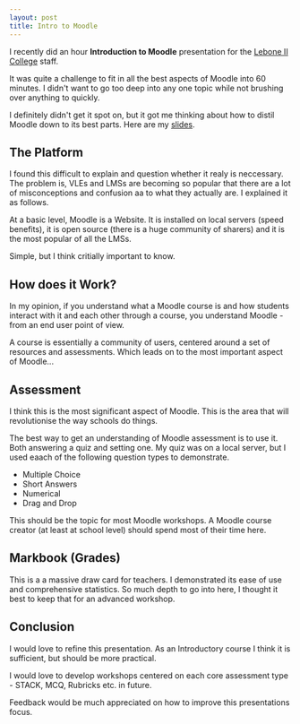 ```yaml
---
layout: post
title: Intro to Moodle
---
```


I recently did an hour **Introduction to Moodle** presentation for the [Lebone II College](http://lebonecollege.co.za) staff. 

It was quite a challenge to fit in all the best aspects of Moodle into 60 minutes. I didn't want to go too deep into any one topic  while not brushing over anything to quickly.

I definitely didn't get it spot on, but it got me thinking about how to distil Moodle down to its best parts. Here are my [slides](http://slides.com/garykrige/lebone/live).

## The Platform

I found this difficult to explain and question whether it realy is neccessary. The problem is, VLEs and LMSs are becoming so popular that there are a lot of misconceptions and confusion aa to what they actually are. I explained it as follows.

At a basic level, Moodle is a Website. It is installed on local servers (speed benefits), it is open source (there is a huge community of sharers) and it is the most popular of all the LMSs.

Simple, but I think critially important to know.

## How does it Work?

In my opinion, if you understand what a Moodle course is and how students interact with it and each other through a course, you understand Moodle - from an end user point of view.

A course is essentially a community of users, centered around a set of resources and assessments. Which leads on to the most important aspect of Moodle...

## Assessment

I think this is the most significant aspect of Moodle. This is the area that will revolutionise the way schools do things.

The best way to get an understanding of Moodle assessment is to use it. Both answering a quiz and setting one. My quiz was on a local server, but I used eaach of the following question types to demonstrate.

* Multiple Choice
* Short Answers
* Numerical
* Drag and Drop

This should be the topic for most Moodle workshops. A Moodle course creator (at least at school level) should spend most of their time here.

## Markbook (Grades)

This is a a massive draw card for teachers. I demonstrated its ease of use and comprehensive statistics. So much depth to go into here, I thought it best to keep that for an advanced workshop.

## Conclusion

I would love to refine this presentation. As an Introductory course I think it is sufficient, but should be more practical.

I would love to develop workshops centered on each core assessment type - STACK, MCQ, Rubricks etc. in future.

Feedback would be much appreciated on how to improve this presentations focus.

